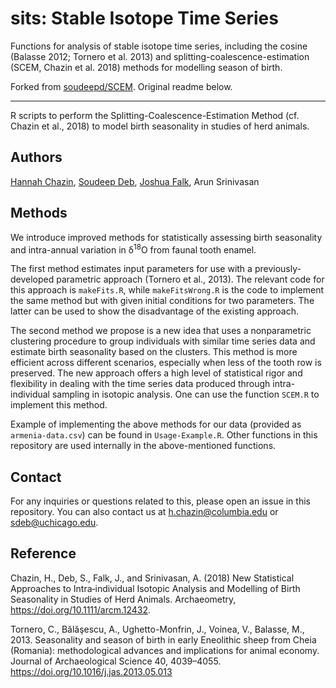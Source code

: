 # sits: Stable Isotope Time Series

Functions for analysis of stable isotope time series, including the cosine (Balasse 2012; Tornero et al. 2013) and splitting-coalescence-estimation (SCEM, Chazin et al. 2018) methods for modelling season of birth. 
    
Forked from [soudeepd/SCEM](https://github.com/soudeepd/SCEM). Original readme below.

---

R scripts to perform the Splitting-Coalescence-Estimation Method (cf. Chazin et al., 2018) to model birth seasonality in studies of herd animals.

## Authors

[Hannah Chazin](http://www.hannah-chazin.com/), [Soudeep Deb](http://soudeepd.github.io/), [Joshua Falk](http://home.uchicago.edu/~jsfalk/), Arun Srinivasan

## Methods

We introduce improved methods for statistically assessing birth seasonality and intra-annual variation in &delta;<sup>18</sup>O from faunal tooth enamel. 

The first method estimates input parameters for use with a previously-developed parametric approach (Tornero et al., 2013). The relevant code for this approach is `makeFits.R`, while `makeFitsWrong.R` is the code to implement the same method but with given initial conditions for two parameters. The latter can be used to show the disadvantage of the existing approach.

The second method we propose is a new idea that uses a nonparametric clustering procedure to group individuals with similar time series data and estimate birth seasonality based on the clusters. This method is more efficient across different scenarios, especially when less of the tooth row is preserved. The new approach offers a high level of statistical rigor and flexibility in dealing with the time series data produced through intra-individual sampling in isotopic analysis. One can use the function `SCEM.R` to implement this method. 

Example of implementing the above methods for our data (provided as `armenia-data.csv`) can be found in `Usage-Example.R`. Other functions in this repository are used internally in the above-mentioned functions. 


## Contact

For any inquiries or questions related to this, please open an issue in this repository. You can also contact us at [h.chazin@columbia.edu](h.chazin@columbia.edu) or [sdeb@uchicago.edu](sdeb@uchicago.edu).

## Reference

Chazin, H., Deb, S., Falk, J., and Srinivasan, A. (2018) New Statistical Approaches to Intra‐individual Isotopic Analysis and Modelling of Birth Seasonality in Studies of Herd Animals. Archaeometry, https://doi.org/10.1111/arcm.12432. 

Tornero, C., Bălăşescu, A., Ughetto-Monfrin, J., Voinea, V., Balasse, M., 2013. Seasonality and season of birth in early Eneolithic sheep from Cheia (Romania): methodological advances and implications for animal economy. Journal of Archaeological Science 40, 4039–4055. https://doi.org/10.1016/j.jas.2013.05.013

